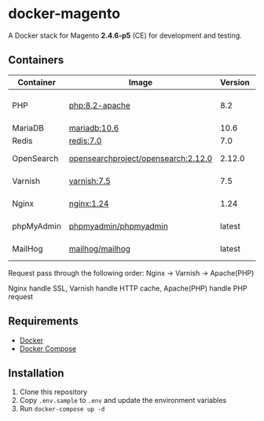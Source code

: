 # docker-magento

A Docker stack for Magento **2.4.6-p5** (CE) for development and testing.

## Containers

| Container  | Image                                                                                        | Version | Description         |
| ---------- | -------------------------------------------------------------------------------------------- | ------- | ------------------- |
| PHP        | [php:8.2-apache](https://hub.docker.com/_/php)                                               | 8.2     | Magento source code |
| MariaDB    | [mariadb:10.6](https://hub.docker.com/_/mariadb)                                             | 10.6    | Database            |
| Redis      | [redis:7.0](https://hub.docker.com/_/redis)                                                  | 7.0     | Cache               |
| OpenSearch | [opensearchproject/opensearch:2.12.0](https://hub.docker.com/r/opensearchproject/opensearch) | 2.12.0  | Search Engine       |
| Varnish    | [varnish:7.5](https://hub.docker.com/_/varnish)                                              | 7.5     | HTTP Cache          |
| Nginx      | [nginx:1.24](https://hub.docker.com/_/nginx)                                                 | 1.24    | SSL Termination     |
| phpMyAdmin | [phpmyadmin/phpmyadmin](https://hub.docker.com/r/phpmyadmin/phpmyadmin)                      | latest  | Database GUI        |
| MailHog    | [mailhog/mailhog](https://hub.docker.com/r/mailhog/mailhog)                                  | latest  | Email Testing       |

Request pass through the following order: Nginx -> Varnish -> Apache(PHP)

Nginx handle SSL, Varnish handle HTTP cache, Apache(PHP) handle PHP request

## Requirements

- [Docker](https://docs.docker.com/get-docker/)
- [Docker Compose](https://docs.docker.com/compose/install/)

## Installation

1. Clone this repository
2. Copy `.env.sample` to `.env` and update the environment variables
3. Run `docker-compose up -d`